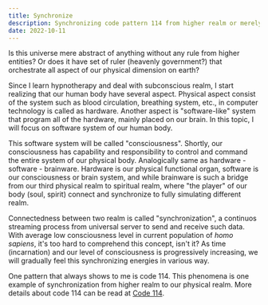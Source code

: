 ```yaml
---
title: Synchronize
description: Synchronizing code pattern 114 from higher realm or merely our natural projection ability?
date: 2022-10-11
---
```


Is this universe mere abstract of anything without any rule from higher entities? Or does it have set of ruler (heavenly government?) that orchestrate all aspect of our physical dimension on earth?

Since I learn hypnotherapy and deal with subconscious realm, I start realizing that our human body have several aspect. Physical aspect consist of the system such as blood circulation, breathing system, etc., in computer technology is called as hardware. Another aspect is "software-like" system that program all of the hardware, mainly placed on our brain. In this topic, I will focus on software system of our human body.

This software system will be called "consciousness". Shortly, our consciousness has capability and responsibility to control and command the entire system of our physical body. Analogically same as hardware - software - brainware. Hardware is our physical functional organ, software is our consciousness or brain system, and while brainware is such a bridge from our third physical realm to spiritual realm, where "the player" of our body (soul, spirit) connect and synchronize to fully simulating different realm.

Connectedness between two realm is called "synchronization", a continuos streaming process from universal server to send and receive such data. With average low consciousness level in current population of *homo sapiens*, it's too hard to comprehend this concept, isn't it? As time (incarnation) and our level of consciousness is progressively increasing, we will gradually feel this synchronizing energies in various way.

One pattern that always shows to me is code 114. This phenomena is one example of synchronization from higher realm to our physical realm. More details about code 114 can be read at [Code 114](/blog/114).